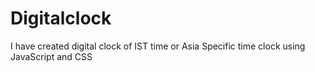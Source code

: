 # Digitalclock
I have created digital clock of IST time or Asia Specific time clock using JavaScript and CSS

